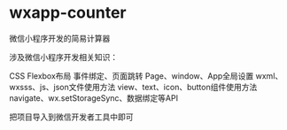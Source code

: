 # wxapp-counter
微信小程序开发的简易计算器

涉及微信小程序开发相关知识：

CSS Flexbox布局
事件绑定、页面跳转
Page、window、App全局设置
wxml、wxsss、js、json文件使用方法
view、text、icon、button组件使用方法
navigate、wx.setStorageSync、数据绑定等API



把项目导入到微信开发者工具中即可

